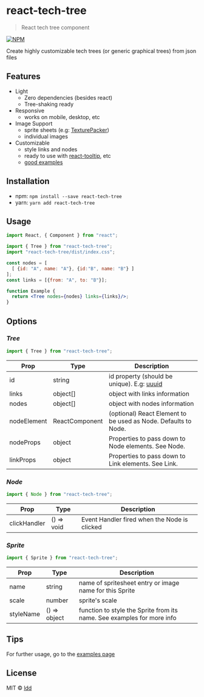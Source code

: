 # react-tech-tree

> React tech tree component

[![NPM](https://img.shields.io/npm/v/react-tech-tree.svg)](https://www.npmjs.com/package/react-tech-tree)

Create highly customizable tech trees (or generic graphical trees) from json files

## Features

- Light
  - Zero dependencies (besides react)
  - Tree-shaking ready
- Responsive
  - works on mobile, desktop, etc
- Image Support
  - sprite sheets (e.g: [TexturePacker](https://www.codeandweb.com/texturepacker))
  - individual images
- Customizable
  - style links and nodes
  - ready to use with [react-tooltip](https://github.com/wwayne/react-tooltip), etc
  - [good examples](https://github.com/ldd/react-tech-tree/tree/master/example/src/trees)

## Installation

- npm: `npm install --save react-tech-tree`
- yarn: `yarn add react-tech-tree`

## Usage

```jsx
import React, { Component } from "react";

import { Tree } from "react-tech-tree";
import "react-tech-tree/dist/index.css";

const nodes = [
  [ {id: "A", name: "A"}, {id:"B", name: "B"} ]
];
const links = [{from: "A", to: "B"}];

function Example {
  return <Tree nodes={nodes} links={links}/>;
}
```

## Options

### _Tree_

```js
import { Tree } from "react-tech-tree";
```

| Prop        | Type           | Description                                                                  |
| ----------- | -------------- | ---------------------------------------------------------------------------- |
| id          | string         | id property (should be unique). E.g: [uuuid](https://github.com/uuidjs/uuid) |
| links       | object[]       | object with links information                                                |
| nodes       | object[]       | object with nodes information                                                |
| nodeElement | ReactComponent | (optional) React Element to be used as Node. Defaults to Node.               |
| nodeProps   | object         | Properties to pass down to Node elements. See Node.                          |
| linkProps   | object         | Properties to pass down to Link elements. See Link.                          |

### _Node_

```js
import { Node } from "react-tech-tree";
```

| Prop         | Type       | Description                                  |
| ------------ | ---------- | -------------------------------------------- |
| clickHandler | () => void | Event Handler fired when the Node is clicked |

### _Sprite_

```js
import { Sprite } from "react-tech-tree";
```

| Prop      | Type         | Description                                                            |
| --------- | ------------ | ---------------------------------------------------------------------- |
| name      | string       | name of spritesheet entry or image name for this Sprite                |
| scale     | number       | sprite's scale                                                         |
| styleName | () => object | function to style the Sprite from its name. See examples for more info |

## Tips

For further usage, go to the [examples page](https://github.com/ldd/react-tech-tree/tree/master/example/src/trees)

## License

MIT © [ldd](https://github.com/ldd)

